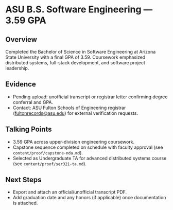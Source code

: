 # ASU B.S. Software Engineering — 3.59 GPA

## Overview
Completed the Bachelor of Science in Software Engineering at Arizona State University with a final GPA of 3.59. Coursework emphasized distributed systems, full-stack development, and software project leadership.

## Evidence
- Pending upload: unofficial transcript or registrar letter confirming degree conferral and GPA.
- Contact: ASU Fulton Schools of Engineering registrar (fultonrecords@asu.edu) for external verification requests.

## Talking Points
- 3.59 GPA across upper-division engineering coursework.
- Capstone sequence completed on schedule with faculty approval (see `content/proof/capstone-nda.md`).
- Selected as Undergraduate TA for advanced distributed systems course (see `content/proof/ser321-ta.md`).

## Next Steps
- Export and attach an official/unofficial transcript PDF.
- Add graduation date and any honors (if applicable) once documentation is attached.

